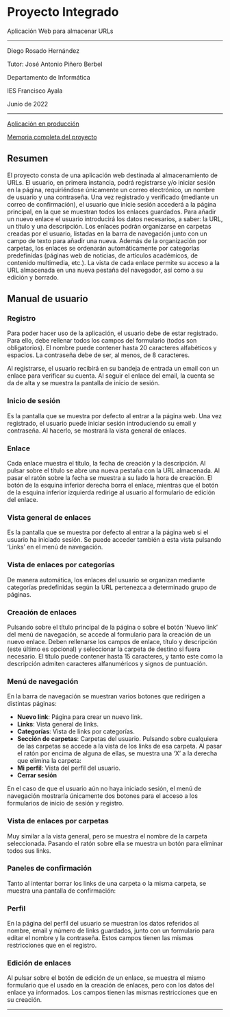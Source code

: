 # Proyecto Integrado

Aplicación Web para almacenar URLs

---

Diego Rosado Hernández

Tutor: José Antonio Piñero Berbel

Departamento de Informática

IES Francisco Ayala

Junio de 2022

---

[Aplicación en producción](https://link-organizer-proyecto.herokuapp.com)

[Memoria completa del proyecto](https://docdro.id/e9DjbiW)

## Resumen

El proyecto consta de una aplicación web destinada al almacenamiento de URLs. El usuario, en primera instancia, podrá registrarse y/o iniciar sesión en la página, requiriéndose únicamente un correo electrónico, un nombre de usuario y una contraseña. Una vez registrado y verificado (mediante un correo de confirmación), el usuario que inicie sesión accederá a la página principal, en la que se muestran todos los enlaces guardados. Para añadir un nuevo enlace el usuario introducirá los datos necesarios, a saber: la URL, un título y una descripción. Los enlaces podrán organizarse en carpetas creadas por el usuario, listadas en la barra de navegación junto con un campo de texto para añadir una nueva. Además de la organización por carpetas, los enlaces se ordenarán automáticamente por categorías predefinidas (páginas web de noticias, de artículos académicos, de contenido multimedia, etc.). La vista de cada enlace permite su acceso a la URL almacenada en una nueva pestaña del navegador, así como a su edición y borrado.

## Manual de usuario

### Registro

Para poder hacer uso de la aplicación, el usuario debe de estar registrado. Para ello, debe rellenar todos los campos del formulario (todos son obligatorios). El nombre puede contener hasta 20 caracteres alfabéticos y espacios. La contraseña debe de ser, al menos, de 8 caracteres.

Al registrarse, el usuario recibirá en su bandeja de entrada un email con un enlace para verificar su cuenta. Al seguir el enlace del email, la cuenta se da de alta y se muestra la pantalla de inicio de sesión.

### Inicio de sesión

Es la pantalla que se muestra por defecto al entrar a la página web. Una vez registrado, el usuario puede iniciar sesión introduciendo su email y contraseña. Al hacerlo, se mostrará la vista general de enlaces.

### Enlace

Cada enlace muestra el título, la fecha de creación y la descripción. Al pulsar sobre el título se abre una nueva pestaña con la URL almacenada. Al pasar el ratón sobre la fecha se muestra a su lado la hora de creación. El botón de la esquina inferior derecha borra el enlace, mientras que el botón de la esquina inferior izquierda redirige al usuario al formulario de edición del enlace.

### Vista general de enlaces

Es la pantalla que se muestra por defecto al entrar a la página web si el usuario ha iniciado sesión. Se puede acceder también a esta vista pulsando ‘Links’ en el menú de navegación.

### Vista de enlaces por categorías

De manera automática, los enlaces del usuario se organizan mediante categorías predefinidas según la URL pertenezca a determinado grupo de páginas.

### Creación de enlaces

Pulsando sobre el título principal de la página o sobre el botón ‘Nuevo link’ del menú de navegación, se accede al formulario para la creación de un nuevo enlace. Deben rellenarse los campos de enlace, título y descripción (este último es opcional) y seleccionar la carpeta de destino si fuera necesario. El título puede contener hasta 15 caracteres, y tanto este como la descripción admiten caracteres alfanuméricos y signos de puntuación.

### Menú de navegación

En la barra de navegación se muestran varios botones que redirigen a distintas páginas:

- **Nuevo link**: Página para crear un nuevo link.
- **Links**: Vista general de links.
- **Categorías**: Vista de links por categorías.
- **Sección de carpetas**: Carpetas del usuario.
Pulsando sobre cualquiera de las carpetas se accede a la vista de los links de esa carpeta. Al pasar el ratón por encima de alguna de ellas, se muestra una ‘X’ a la derecha que elimina la carpeta:
- **Mi perfil**: Vista del perfil del usuario.
- **Cerrar sesión**

En el caso de que el usuario aún no haya iniciado sesión, el menú de navegación mostraría únicamente dos botones para el acceso a los formularios de inicio de sesión y registro.

### Vista de enlaces por carpetas

Muy similar a la vista general, pero se muestra el nombre de la carpeta seleccionada. Pasando el ratón sobre ella se muestra un botón para eliminar todos sus links.

### Paneles de confirmación

Tanto al intentar borrar los links de una carpeta o la misma carpeta, se muestra una pantalla de confirmación:

### Perfil

En la página del perfil del usuario se muestran los datos referidos al nombre, email y número de links guardados, junto con un formulario para editar el nombre y la contraseña. Estos campos tienen las mismas restricciones que en el registro.

### Edición de enlaces

Al pulsar sobre el botón de edición de un enlace, se muestra el mismo formulario que el usado en la creación de enlaces, pero con los datos del enlace ya informados. Los campos tienen las mismas restricciones que en su creación.

---